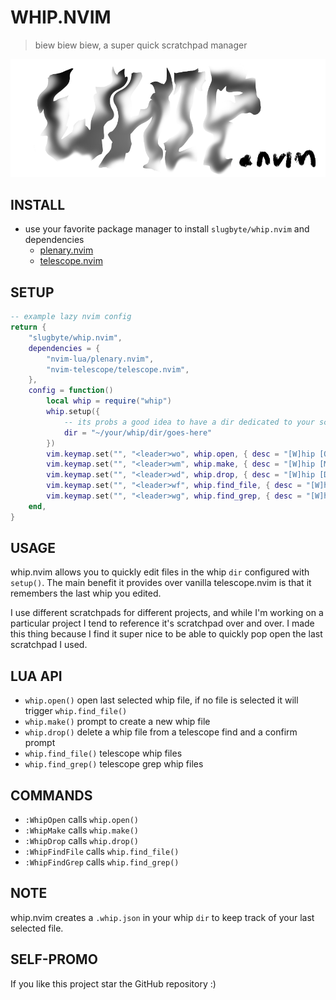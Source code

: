 # WHIP.NVIM
> biew biew biew, a super quick scratchpad manager

![whip logo](./asset/whip.png)

## INSTALL
* use your favorite package manager to install `slugbyte/whip.nvim` and dependencies
   * [plenary.nvim](https://github.com/nvim-lua/plenary.nvim) 
   * [telescope.nvim](https://github.com/nvim-telescope/telescope.nvim)

## SETUP
```lua
-- example lazy nvim config
return {
    "slugbyte/whip.nvim",
    dependencies = {
        "nvim-lua/plenary.nvim",
        "nvim-telescope/telescope.nvim",
    },
    config = function()
        local whip = require("whip")
        whip.setup({
            -- its probs a good idea to have a dir dedicated to your scratchpads
            dir = "~/your/whip/dir/goes-here"
        })
        vim.keymap.set("", "<leader>wo", whip.open, { desc = "[W]hip [O]pen" })
        vim.keymap.set("", "<leader>wm", whip.make, { desc = "[W]hip [M]ake" })
        vim.keymap.set("", "<leader>wd", whip.drop, { desc = "[W]hip [D]rop" })
        vim.keymap.set("", "<leader>wf", whip.find_file, { desc = "[W]hip [F]ile Search" })
        vim.keymap.set("", "<leader>wg", whip.find_grep, { desc = "[W]hip [G]rep Search" })
    end,
}
```

## USAGE
whip.nvim allows you to quickly edit files in the whip `dir` configured with `setup()`. 
The main benefit it provides over vanilla telescope.nvim is that it remembers the last whip you edited.

I use different scratchpads for different projects, and while I'm working on a
particular project I tend to reference it's scratchpad over and over. I made this thing because I find 
it super nice to be able to quickly pop open the last scratchpad I used.

## LUA API
* `whip.open()` open last selected whip file, if no file is selected
it will trigger `whip.find_file()`
* `whip.make()` prompt to create a new whip file
* `whip.drop()` delete a whip file from a telescope find and a confirm prompt
* `whip.find_file()` telescope whip files
* `whip.find_grep()` telescope grep whip files

## COMMANDS
* `:WhipOpen` calls `whip.open()`
* `:WhipMake` calls `whip.make()`
* `:WhipDrop` calls `whip.drop()`
* `:WhipFindFile` calls `whip.find_file()`
* `:WhipFindGrep` calls `whip.find_grep()`


## NOTE
whip.nvim creates a `.whip.json` in your whip `dir` to keep track of
your last selected file.

## SELF-PROMO
If you like this project star the GitHub repository :)
